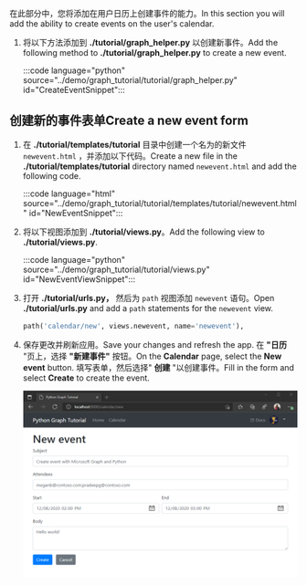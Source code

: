 <!-- markdownlint-disable MD002 MD041 -->

<span data-ttu-id="8520c-101">在此部分中，您将添加在用户日历上创建事件的能力。</span><span class="sxs-lookup"><span data-stu-id="8520c-101">In this section you will add the ability to create events on the user's calendar.</span></span>

1. <span data-ttu-id="8520c-102">将以下方法添加到 **./tutorial/graph_helper.py** 以创建新事件。</span><span class="sxs-lookup"><span data-stu-id="8520c-102">Add the following method to **./tutorial/graph_helper.py** to create a new event.</span></span>

    :::code language="python" source="../demo/graph_tutorial/tutorial/graph_helper.py" id="CreateEventSnippet":::

## <a name="create-a-new-event-form"></a><span data-ttu-id="8520c-103">创建新的事件表单</span><span class="sxs-lookup"><span data-stu-id="8520c-103">Create a new event form</span></span>

1. <span data-ttu-id="8520c-104">在 **./tutorial/templates/tutorial** 目录中创建一个名为的新文件 `newevent.html` ，并添加以下代码。</span><span class="sxs-lookup"><span data-stu-id="8520c-104">Create a new file in the **./tutorial/templates/tutorial** directory named `newevent.html` and add the following code.</span></span>

    :::code language="html" source="../demo/graph_tutorial/tutorial/templates/tutorial/newevent.html" id="NewEventSnippet":::

1. <span data-ttu-id="8520c-105">将以下视图添加到 **./tutorial/views.py**。</span><span class="sxs-lookup"><span data-stu-id="8520c-105">Add the following view to **./tutorial/views.py**.</span></span>

    :::code language="python" source="../demo/graph_tutorial/tutorial/views.py" id="NewEventViewSnippet":::

1. <span data-ttu-id="8520c-106">打开 **./tutorial/urls.py，** 然后为 `path` 视图添加 `newevent` 语句。</span><span class="sxs-lookup"><span data-stu-id="8520c-106">Open **./tutorial/urls.py** and add a `path` statements for the `newevent` view.</span></span>

    ```python
    path('calendar/new', views.newevent, name='newevent'),
    ```

1. <span data-ttu-id="8520c-107">保存更改并刷新应用。</span><span class="sxs-lookup"><span data-stu-id="8520c-107">Save your changes and refresh the app.</span></span> <span data-ttu-id="8520c-108">在 **"日历** "页上，选择 **"新建事件"** 按钮。</span><span class="sxs-lookup"><span data-stu-id="8520c-108">On the **Calendar** page, select the **New event** button.</span></span> <span data-ttu-id="8520c-109">填写表单，然后选择" **创建** "以创建事件。</span><span class="sxs-lookup"><span data-stu-id="8520c-109">Fill in the form and select **Create** to create the event.</span></span>

    ![新事件表单的屏幕截图](images/create-event-01.png)
